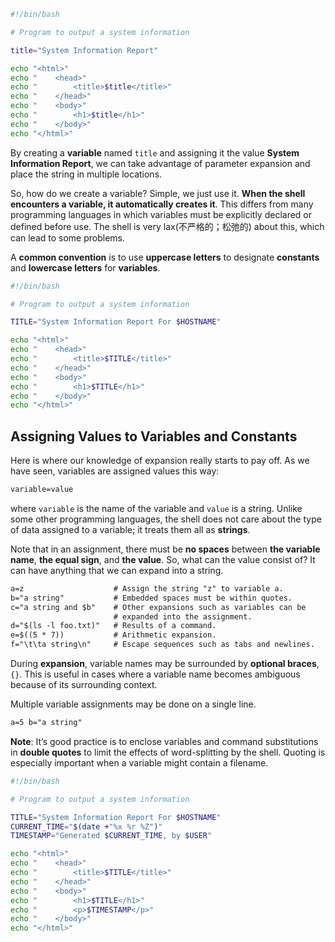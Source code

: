 
```bash
#!/bin/bash

# Program to output a system information

title="System Information Report"

echo "<html>"
echo "    <head>"
echo "        <title>$title</title>"
echo "    </head>"
echo "    <body>"
echo "        <h1>$title</h1>"
echo "    </body>"
echo "</html>"
```

By creating a **variable** named `title` and assigning it the value **System Information Report**, we can take advantage of parameter expansion and place the string in multiple locations.

So, how do we create a variable? Simple, we just use it. **When the shell encounters a variable, it automatically creates it**. This differs from many programming languages in which variables must be explicitly declared or defined before use. The shell is very lax(不严格的；松弛的) about this, which can lead to some problems.

A **common convention** is to use **uppercase letters** to designate **constants** and **lowercase letters** for **variables**.

```bash
#!/bin/bash

# Program to output a system information

TITLE="System Information Report For $HOSTNAME"

echo "<html>"
echo "    <head>"
echo "        <title>$TITLE</title>"
echo "    </head>"
echo "    <body>"
echo "        <h1>$TITLE</h1>"
echo "    </body>"
echo "</html>"
```

## Assigning Values to Variables and Constants

Here is where our knowledge of expansion really starts to pay off. As we have seen, variables are assigned values this way:

```txt
variable=value
```

where `variable` is the name of the variable and `value` is a string. Unlike some other programming languages, the shell does not care about the type of data assigned to a variable; it treats them all as **strings**.

Note that in an assignment, there must be **no spaces** between **the variable name**, **the equal sign**, and **the value**. So, what can the value consist of? It can have anything that we can expand into a string.

```txt
a=z                    # Assign the string "z" to variable a.
b="a string"           # Embedded spaces must be within quotes.
c="a string and $b"    # Other expansions such as variables can be
                       # expanded into the assignment.
d="$(ls -l foo.txt)"   # Results of a command.
e=$((5 * 7))           # Arithmetic expansion.
f="\t\ta string\n"     # Escape sequences such as tabs and newlines.
```

During **expansion**, variable names may be surrounded by **optional braces**, `{}`. This is useful in cases where a variable name becomes ambiguous because of its surrounding context.

Multiple variable assignments may be done on a single line.

```txt
a=5 b="a string"
```

**Note**: It’s good practice is to enclose variables and command substitutions in **double quotes** to limit the effects of word-splitting by the shell. Quoting is especially important when a variable might contain a filename.

```bash
#!/bin/bash

# Program to output a system information

TITLE="System Information Report For $HOSTNAME"
CURRENT_TIME="$(date +"%x %r %Z")"
TIMESTAMP="Generated $CURRENT_TIME, by $USER"

echo "<html>"
echo "    <head>"
echo "        <title>$TITLE</title>"
echo "    </head>"
echo "    <body>"
echo "        <h1>$TITLE</h1>"
echo "        <p>$TIMESTAMP</p>"
echo "    </body>"
echo "</html>"

```
